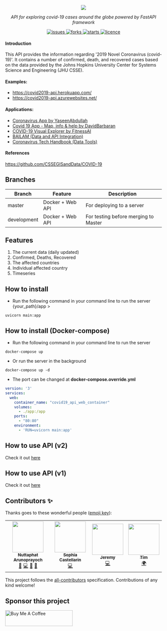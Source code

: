 <p align="center">
  <a href="https://nat236919.github.io/covid19-api/"><img src="https://i.ibb.co/Wg2yPBq/covid19-api-logo.png"></a>
</p>

<p align="center">
    <em>API for exploring covid-19 cases around the globe powered by FastAPI framework</em>
</p>

<p align="center">
  <a href="https://github.com/nat236919/Covid2019API/issues" target="_blank">
      <img src="https://img.shields.io/github/issues/nat236919/Covid2019API" alt="issues">
  </a>
  <a href="https://github.com/nat236919/Covid2019API/forks" target="_blank">
      <img src="https://img.shields.io/github/forks/nat236919/Covid2019API" alt="forks">
  </a>
  <a href="https://github.com/nat236919/Covid2019API/stars" target="_blank">
      <img src="https://img.shields.io/github/stars/nat236919/Covid2019API" alt="starts">
  </a>
  <a href="https://github.com/nat236919/Covid2019API/blob/master/LICENCE" target="_blank">
      <img src="https://img.shields.io/github/license/nat236919/Covid2019API" alt="licence">
  </a>
</p>

#### Introduction
This API provides the information regarding '2019 Novel Coronavirus (covid-19)'. It contains a number of confirmed, death, and recovered cases based on the data provided by the Johns Hopkins University Center for Systems Science and Engineering (JHU CSSE).

#### Examples:
* https://covid2019-api.herokuapp.com/
* https://covid2019-api.azurewebsites.net/

#### Applications:
* [Coronavirus App by YaseenAbdullah](https://github.com/YaseenAbdullah/coronavirus)
* [Covid 19 App - Map, info & help by DavidBarbaran](https://github.com/DavidBarbaran/Covid19App)
* [COVID-19 Visual Explorer by FitnessAI](https://www.fitnessai.com/covid-19-charts-coronavirus-growth-rate-visual-explorer)
* [BAILAM (Data and API Integration)](https://www.bailam.com/covid19)
* [Coronavirus Tech Handbook (Data Tools)](https://coronavirustechhandbook.com/data-tools)



#### References
https://github.com/CSSEGISandData/COVID-19

## Branches
|  Branch           |     Feature                      |              Description                                     |
| ----------------- | -------------------------------- |  ----------------------------------------------------------- |
| master            | Docker + Web API                 | For deploying to a server                                    |
| development       | Docker + Web API                 | For testing before merging to Master                         |

## Features
1. The current data (daily updated)
2. Confirmed, Deaths, Recovered
3. The affected countries
4. Individual affected country
5. Timeseries

## How to install
* Run the following command in your command line to run the server
{your_path}/app >
```console
uvicorn main:app
```

## How to install (Docker-compose)
* Run the following command in your command line to run the server
```console
docker-compose up
```

* Or run the server in the background
```console
docker-compose up -d
```

* The port can be changed at <b>docker-compose.override.yml</b>
```yml
version: '3'
services:
  web:
    container_name: "covid19_api_web_container"
    volumes:
      - ./app:/app
    ports:
      - "80:80"
    environment:
      - 'RUN=uvicorn main:app'
```

## How to use API (v2)
Check it out [here](./app/routers/v2/README.md)

## How to use API (v1)
Check it out [here](./app/routers/v1/README.md)

## Contributors ✨

Thanks goes to these wonderful people ([emoji key](https://allcontributors.org/docs/en/emoji-key)):

<!-- ALL-CONTRIBUTORS-LIST:START - Do not remove or modify this section -->
<!-- prettier-ignore-start -->
<!-- markdownlint-disable -->
<table>
  <tr>
    <td align="center"><a href="http://nuttaphat.azurewebsites.net"><img src="https://avatars0.githubusercontent.com/u/9074112?v=4" width="100px;" alt=""/><br /><sub><b>Nuttaphat Arunoprayoch</b></sub></a><br /><a href="#maintenance-nat236919" title="Maintenance">🚧</a> <a href="https://github.com/nat236919/Covid2019API/commits?author=nat236919" title="Code">💻</a> <a href="https://github.com/nat236919/Covid2019API/commits?author=nat236919" title="Documentation">📖</a> <a href="https://github.com/nat236919/Covid2019API/pulls?q=is%3Apr+reviewed-by%3Anat236919" title="Reviewed Pull Requests">👀</a></td>
    <td align="center"><a href="https://github.com/soapy1"><img src="https://avatars0.githubusercontent.com/u/976973?v=4" width="100px;" alt=""/><br /><sub><b>Sophia Castellarin</b></sub></a><br /><a href="https://github.com/nat236919/Covid2019API/commits?author=soapy1" title="Code">💻</a></td>
    <td align="center"><a href="https://keybase.io/endoffile78"><img src="https://avatars2.githubusercontent.com/u/11342054?v=4" width="100px;" alt=""/><br /><sub><b>Jeremy</b></sub></a><br /><a href="https://github.com/nat236919/Covid2019API/commits?author=endoffile78" title="Code">💻</a></td>
    <td align="center"><a href="https://github.com/ChooseYourPlan"><img src="https://avatars2.githubusercontent.com/u/32968964?v=4" width="100px;" alt=""/><br /><sub><b>Tim</b></sub></a><br /><a href="#translation-ChooseYourPlan" title="Translation">🌍</a></td>
  </tr>
</table>

<!-- markdownlint-enable -->
<!-- prettier-ignore-end -->
<!-- ALL-CONTRIBUTORS-LIST:END -->

This project follows the [all-contributors](https://github.com/all-contributors/all-contributors) specification. Contributions of any kind welcome!

## Sponsor this project
<a href="https://www.buymeacoffee.com/HdYFLQU" target="_blank"><img src="https://cdn.buymeacoffee.com/buttons/default-orange.png" alt="Buy Me A Coffee" style="height: 51px !important;width: 217px !important;" ></a>
